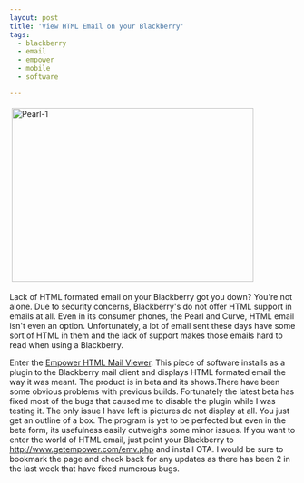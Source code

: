 ```yaml
---
layout: post
title: 'View HTML Email on your Blackberry'
tags:
  - blackberry
  - email
  - empower
  - mobile
  - software

---
```


<img src="http://www.the8thsign.com/wp-content/uploads/2007/06/pearl-1.jpg" alt="Pearl-1" border="0" height="307" hspace="4" vspace="4" width="426" />

Lack of HTML formated email on your Blackberry got you down? You're not alone.  Due to security concerns, Blackberry's do not offer HTML support in emails at all. Even in its consumer phones, the Pearl and Curve, HTML email isn't even an option. Unfortunately, a lot of email sent these days have some sort of HTML in them and the lack of support makes those emails hard to read when using a Blackberry.

Enter the <a href="http://www.getempower.com/wordpress/">Empower HTML Mail Viewer</a>. This piece of software installs as a plugin to the Blackberry mail client and displays HTML formated email the way it was meant. The product is in beta and its shows.There have been some obvious problems with previous builds. Fortunately the latest beta has fixed most of the bugs that caused me to disable the plugin while I was testing it. The only issue I have left is pictures do not display at all. You just get an outline of a box. The program is yet to be perfected but even in the beta form, its usefulness easily outweighs some minor issues. If you want to enter the world of HTML email, just point your Blackberry to <a href="http://www.getempower.com/emv.php">http://www.getempower.com/emv.php</a> and install OTA. I would be sure to bookmark the page and check back for any updates as there has been 2 in the last week that have fixed numerous bugs.

<!-- technorati tags start -->
<!-- technorati tags end -->
